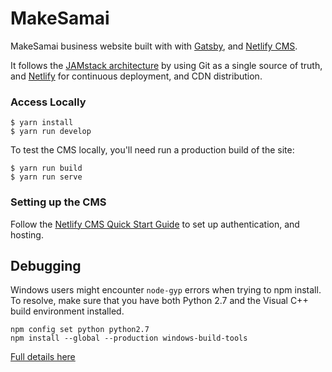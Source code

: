 # MakeSamai
MakeSamai business website built with with [Gatsby](https://www.gatsbyjs.org/), and [Netlify CMS](https://www.netlifycms.org).
                                      
It follows the [JAMstack architecture](https://jamstack.org) by using Git as a single source of truth, and [Netlify](https://www.netlify.com) for continuous deployment, and CDN distribution.

### Access Locally
```
$ yarn install
$ yarn run develop
```
To test the CMS locally, you'll need run a production build of the site:
```
$ yarn run build
$ yarn run serve
```

### Setting up the CMS
Follow the [Netlify CMS Quick Start Guide](https://www.netlifycms.org/docs/quick-start/#authentication) to set up authentication, and hosting.

## Debugging
Windows users might encounter ```node-gyp``` errors when trying to npm install.
To resolve, make sure that you have both Python 2.7 and the Visual C++ build environment installed.
```
npm config set python python2.7
npm install --global --production windows-build-tools
```

[Full details here](https://www.npmjs.com/package/node-gyp 'NPM node-gyp page')
